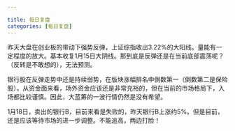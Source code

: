```yaml
---

title: 每日复盘
categories: [每日复盘]
---
```


昨天大盘在创业板的带动下强势反弹，上证综指收出3.22%的大阳线。量能有一定程度的放大。基本收复1月15日大阴线。那到底是反弹还是在当前底部震荡呢？（反转是不敢想的），无法预测。

银行股在反弹走势中还是持续弱势，在版块涨幅排名中倒数第一（倒数第二是保险股）。从资金面来看，场外资金应该还是非常充裕的，但在当前的市场格局下，入场都比较谨慎。因此，大蓝筹的一波行情仍然是没有希望。

1月18日，卖出的银行B，目前来看是失败的，昨天银行B上涨约5%。但是目前，还是应该等待市场的进一步调整。不能追高，两边打脸！
